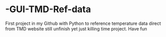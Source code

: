 # -GUI-TMD-Ref-data
First project in my Github with Python to reference temperature data direct from TMD website still unfinish yet just killing time project. Have fun
